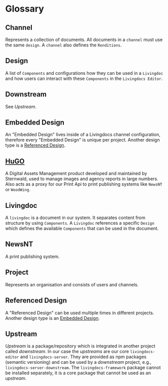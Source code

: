 # Glossary

## Channel

Represents a collection of documents. All documents in a `channel` must use the same `design`. A `channel` also defines the `Renditions`.

## Design

A list of `Components` and configurations how they can be used in a `Livingdoc` and how users can interact with these `Components` in the `Livingdocs Editor`.

## Downstream

See _Upstream_.

## Embedded Design

An "Embedded Design" lives inside of a Livingdocs channel configuration, therefore every "Embedded Design" is unique per project. Another design type is a [Referenced Design](dictionary.md#referenced-design).

## [HuGO](http://www.sternwald.com/hugo/)

A Digital Assets Management product developed and maintained by Sternwald, used to manage images and agency reports in large numbers. Also acts as a proxy for our Print Api to print publishing systems like `NewsNT` or `WoodWing`.

## Livingdoc

A `livingdoc` is a document in our system. It separates content from structure by using `Components`. A `Livingdoc` references a specific `Design` which defines the available `Components` that can be used in the document.

## NewsNT

A print publishing system.

## Project

Represents an organisation and consists of users and channels.

## Referenced Design

A "Referenced Design" can be used multiple times in different projects. Another design type is an [Embedded Design](dictionary.md#embedded-design).

## Upstream

_Upstream_ is a package/repository which is integrated in another project called _downstream_. In our case the _upstreams_ are our core `livingdocs-editor` and `livingdocs-server`. They are provided as npm packages \(semantic versioning\) and can be used by a _downstream_ project, e.g., `livingdocs-server-downstream`. The `livingdocs-framework` package cannot be installed separately, it is a core package that cannot be used as an _upstream_.

